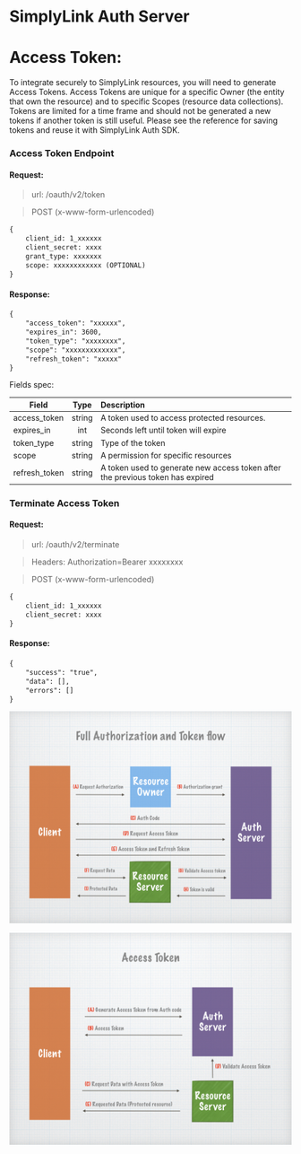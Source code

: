 SimplyLink Auth Server
====================


# Access Token:

To integrate securely to SimplyLink resources, you will need to generate Access Tokens. 
Access Tokens are unique for a specific Owner (the entity that own the resource)  and to specific Scopes (resource data collections). 
Tokens are limited for a time frame and should not be generated a new tokens if another token is still useful. 
Please see the reference for saving tokens and reuse it with SimplyLink Auth SDK. 


### Access Token Endpoint

#### Request: 

> url: /oauth/v2/token

> POST (x-www-form-urlencoded)

```
{
    client_id: 1_xxxxxx
    client_secret: xxxx
    grant_type: xxxxxxx
    scope: xxxxxxxxxxxx (OPTIONAL)
}
```
 

#### Response: 

```
{
    "access_token": "xxxxxx",
    "expires_in": 3600,
    "token_type": "xxxxxxxx",
    "scope": "xxxxxxxxxxxxx",
    "refresh_token": "xxxxx"
}
```


Fields spec:
     
| Field             | Type     | Description  |
| ----------------- |:--------:|:------------ |
| access_token      | string   | A token used to access protected resources.  |
| expires_in        | int      | Seconds left until token will expire        |
| token_type        | string   | Type of the token        |
| scope             | string   | A permission for specific resources    |
| refresh_token     | string   | A token used to generate new access token after the previous token has expired         |




### Terminate Access Token

#### Request: 

> url: /oauth/v2/terminate

> Headers: Authorization=Bearer xxxxxxxx

> POST (x-www-form-urlencoded)

```
{
    client_id: 1_xxxxxx
    client_secret: xxxx
}
```
 

#### Response: 

```
{
    "success": "true",
    "data": [],
    "errors": []
}
```

![Full Authorization flow](images/images.004.jpeg)

![Access Token flow](images/images.003.jpeg)


